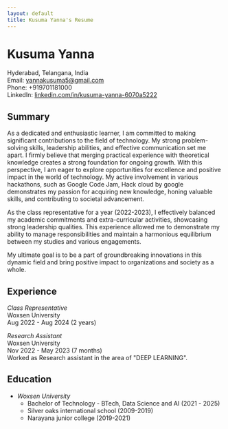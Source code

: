 ```yaml
---
layout: default
title: Kusuma Yanna's Resume
---
```


# Kusuma Yanna

Hyderabad, Telangana, India  
Email: yannakusuma5@gmail.com  
Phone: +919701181000  
LinkedIn: [linkedin.com/in/kusuma-yanna-6070a5222](https://www.linkedin.com/in/kusuma-yanna-6070a5222)

## Summary

As a dedicated and enthusiastic learner, I am committed to making significant contributions to the field of technology. My strong problem-solving skills, leadership abilities, and effective communication set me apart. I firmly believe that merging practical experience with theoretical knowledge creates a strong foundation for ongoing growth. With this perspective, I am eager to explore opportunities for excellence and positive impact in the world of technology. My active involvement in various hackathons, such as Google Code Jam, Hack cloud by google demonstrates my passion for acquiring new knowledge, honing valuable skills, and contributing to societal advancement.

As the class representative for a year (2022-2023), I effectively balanced my academic commitments and extra-curricular activities, showcasing strong leadership qualities. This experience allowed me to demonstrate my ability to manage responsibilities and maintain a harmonious equilibrium between my studies and various engagements.

My ultimate goal is to be a part of groundbreaking innovations in this dynamic field and bring positive impact to organizations and society as a whole.

## Experience

*Class Representative*  
Woxsen University  
Aug 2022 - Aug 2024 (2 years)

*Research Assistant*  
Woxsen University  
Nov 2022 - May 2023 (7 months)  
Worked as Research assistant in the area of "DEEP LEARNING".

## Education

- *Woxsen University*
  - Bachelor of Technology - BTech, Data Science and AI (2021 - 2025)
  - Silver oaks international school (2009-2019)
  - Narayana junior college (2019-2021)
